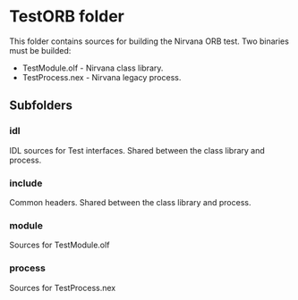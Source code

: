 # TestORB folder

This folder contains sources for building the Nirvana ORB test.
Two binaries must be builded:

* TestModule.olf - Nirvana class library.
* TestProcess.nex - Nirvana legacy process.

## Subfolders

### idl

IDL sources for Test interfaces. Shared between the class library and process.

### include

Common headers. Shared between the class library and process.

### module

Sources for TestModule.olf

### process

Sources for TestProcess.nex
